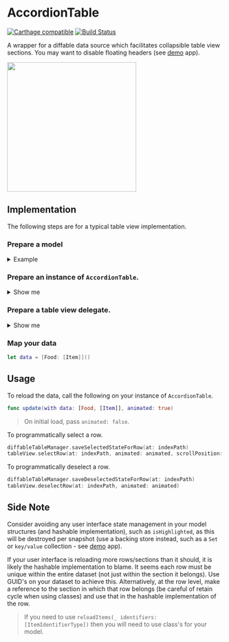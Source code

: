 # AccordionTable

[![Carthage compatible](https://img.shields.io/badge/Carthage-compatible-4BC51D.svg?style=flat)](https://github.com/Carthage/Carthage)
[![Build Status](https://app.bitrise.io/app/c7faa96c9fe4ad70/status.svg?token=BLygyTI2Y3Y8tNJJwJUpJw&branch=main)](https://app.bitrise.io/app/c7faa96c9fe4ad70)

A wrapper for a diffable data source which facilitates collapsible table view sections. You may want to disable floating headers (see [demo](https://github.com/nashysolutions/MeltingList) app).

<img src="https://user-images.githubusercontent.com/64097812/150280515-64bbcc1b-ba85-4c56-bd4a-0b77be008e8c.gif" width="300"/>

## Implementation

The following steps are for a typical table view implementation.

### Prepare a model

<details>
    <summary>Example</summary>

    ```swift
    struct Food: Hashable {
        let id: UUID
        let title: String
        let items: [Item] // rows
    }

    struct Item: Hashable {
        let id: UUID
        let title: String
    }
    ```
</details>

### Prepare an instance of `AccordionTable`.

<details>
    <summary>Show me</summary>
    
    ```swift
    let tableDataSource = UITableViewDiffableDataSource<Food, Item>(
        tableView: tableView,
        cellProvider: cellProvider
    )
    
    let diffableTableManager = AccordionTable<Food, Item>(
        dataSource: tableDataSource,
        headerProvider: headerProvider
    )
    ```
</details>

### Prepare a table view delegate.

<details>
    <summary>Show me</summary>
    
    ```swift
    class TypicalTableViewDelegate: NSObject, UITableViewDelegate {
    
        let tableManager: AccordionTable<Food, Item>
        
        init(_ tableManager: AccordionTable<Food, Item>) {
            self.tableManager = tableManager
        }
        
        func tableView(_ tableView: UITableView, viewForHeaderInSection section: Int) -> UIView? {
            tableManager.viewForHeader(in: tableView, at: section)
        }
        
        func tableView(_ tableView: UITableView, willDisplay cell: UITableViewCell, forRowAt indexPath: IndexPath) {
            tableManager.selectRowIfNeeded(in: tableView, at: indexPath)
        }
        
        func tableView(_ tableView: UITableView, didSelectRowAt indexPath: IndexPath) {
            guard let isSelected = tableManager.toggleSelectedStateForRow(at: indexPath) else {
                return
            }
            if !isSelected {
                tableView.deselectRow(at: indexPath, animated: true)
            }
        }
        
        func tableView(_ tableView: UITableView, didDeselectRowAt indexPath: IndexPath) {
            tableManager.saveDeselectedStateForRow(at: indexPath)
        }
        
        func tableView(_ tableView: UITableView, heightForHeaderInSection section: Int) -> CGFloat {
            return 0 // your header height
        }
    }
    ```
</details>

### Map your data

```swift
let data = [Food: [Item]]()
```

## Usage 

To reload the data, call the following on your instance of `AccordionTable`.

```swift
func update(with data: [Food, [Item]], animated: true)
```

> On initial load, pass `animated: false`.

To programmatically select a row.

```swift
diffableTableManager.saveSelectedStateForRow(at: indexPath)
tableView.selectRow(at: indexPath, animated: animated, scrollPosition: scrollPosition)
``` 

To programmatically deselect a row.

```swift
diffableTableManager.saveDeselectedStateForRow(at: indexPath)
tableView.deselectRow(at: indexPath, animated: animated)
```

## Side Note
    
Consider avoiding any user interface state management in your model structures (and hashable implementation), such as `isHighlighted`, as this will be destroyed per snapshot (use a backing store instead, such as a `Set` or `key/value` collection - see [demo](https://github.com/nashysolutions/MeltingList) app).

If your user interface is reloading more rows/sections than it should, it is likely the hashable implementation to blame. It seems each row must be unique within the entire dataset (not just within the section it belongs). Use GUID's on your dataset to achieve this. Alternatively, at the row level, make a reference to the section in which that row belongs (be careful of retain cycle when using classes) and use that in the hashable implementation of the row.

> If you need to use `reloadItems(_ identifiers: [ItemIdentifierType])` then you will need to use class's for your model.
